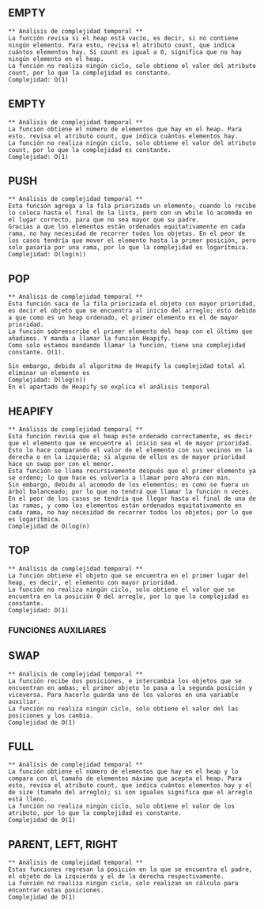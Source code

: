 ## EMPTY
	** Análisis de complejidad temporal **
	La función revisa si el heap está vacío, es decir, si no contiene ningún elemento. Para esto, revisa el atributo count, que indica cuántos elementos hay. Si count es igual a 0, significa que no hay ningún elemento en el heap. 
	La función no realiza ningún ciclo, solo obtiene el valor del atributo count, por lo que la complejidad es constante.
	Complejidad: O(1)

## EMPTY
	** Análisis de complejidad temporal **
	La función obtiene el número de elementos que hay en el heap. Para esto, revisa el atributo count, que indica cuántos elementos hay. 
	La función no realiza ningún ciclo, solo obtiene el valor del atributo count, por lo que la complejidad es constante.
	Complejidad: O(1)

## PUSH
	** Análisis de complejidad temporal **
	Esta función agrega a la fila priorizada un elemento; cuando lo recibe lo coloca hasta el final de la lista, pero con un while lo acomoda en el lugar correcto, para que no sea mayor que su padre.
	Gracias a que los elementos están ordenados equitativamente en cada rama, no hay necesidad de recorrer todos los objetos. En el peor de los casos tendría que mover el elemento hasta la primer posición, pero solo pasaría por una rama, por lo que la complejidad es logarítmica.
	Complejidad: O(log(n))


## POP
	** Análisis de complejidad temporal **
	Esta función saca de la fila priorizada el objeto con mayor prioridad, es decir el objeto que se encuentra al inicio del arreglo; esto debido a que como es un heap ordenado, el primer elemento es el de mayor prioridad.
	La función sobreescribe el primer elemento del heap con el último que añadimos. Y manda a llamar la función Heapify.
	Como solo estamos mandando llamar la función, tiene una complejidad constante. O(1).

	Sin embargo, debido al algoritmo de Heapify la complejidad total al eliminar un elemento es
	Complejidad: O(log(n))
	En el apartado de Heapify se explica el análisis temporal


## HEAPIFY
	** Análisis de complejidad temporal **
	Esta función revisa que el heap este ordenado correctamente, es decir que el elemento que se encuentre al inicio sea el de mayor prioridad. Esto lo hace comparando el valor de el elemento con sus vecinos en la derecha o en la izquierda; si alguno de ellos es de mayor prioridad hace un swap por con el menor. 
	Esta función se llama recursivamente después que el primer elemento ya se ordeno; lo que hace es volverla a llamar pero ahora con min. 
	Sin embargo, debido al acomodo de los elementos; es como se fuera un árbol balanceado; por lo que no tendrá que llamar la función n veces. 
	En el peor de los casos se tendría que llegar hasta el final de una de las ramas, y como los elementos están ordenados equitativamente en cada rama, no hay necesidad de recorrer todos los objetos; por lo que es logarítmica.
	Complejidad de O(log(n)


## TOP
	** Análisis de complejidad temporal **
	La función obtiene el objeto que se encuentra en el primer lugar del heap, es decir, el elemento con mayor prioridad. 
	La función no realiza ningún ciclo, solo obtiene el valor que se encuentra en la posición 0 del arreglo, por lo que la complejidad es constante.
	Complejidad: O(1)


### FUNCIONES AUXILIARES

## SWAP
	** Análisis de complejidad temporal **
	La función recibe dos posiciones, e intercambia los objetos que se encuentran en ambas; el primer objeto lo pasa a la segunda posición y viceversa. Para hacerlo guarda uno de los valores en una variable auxiliar. 
	La función no realiza ningún ciclo, solo obtiene el valor del las posiciones y los cambia.
	Complejidad de O(1)


## FULL
	** Análisis de complejidad temporal **
	La función obtiene el número de elementos que hay en el heap y lo compara con el tamaño de elementos máximo que acepta el heap. Para esto, revisa el atributo count, que indica cuántos elementos hay y el de size (tamaño del arreglo); si son iguales significa que el arreglo está lleno.
	La función no realiza ningún ciclo, solo obtiene el valor de los atributo, por lo que la complejidad es constante.
	Complejidad de O(1)


## PARENT, LEFT, RIGHT
	** Análisis de complejidad temporal **
	Estas funciones regresan la posición en la que se encuentra el padre, el objeto de la izquierda y el de la derecha respectivamente. 
	La función no realiza ningún ciclo, solo realizan un cálculo para encontrar estas posiciones.
	Complejidad de O(1)

